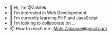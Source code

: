 - 👋 Hi, I’m @Zakitek
- 👀 I’m interested in Web Developement
- 🌱 I’m currently learning PHP and JavaScript
- 💞️ I’m looking to collaborate on ...
- 📫 How to reach me :  Mahi.Zakariae@gmail.com

<!---
Zakitek/Zakitek is a ✨ special ✨ repository because its `README.md` (this file) appears on your GitHub profile.
You can click the Preview link to take a look at your changes.
--->
